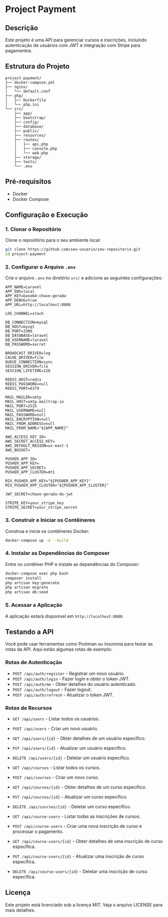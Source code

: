 
# Project Payment

## Descrição

Este projeto é uma API para gerenciar cursos e inscrições, incluindo autenticação de usuários com JWT e integração com Stripe para pagamentos.

## Estrutura do Projeto

```
project-payment/
├── docker-compose.yml
├── nginx/
│   └── default.conf
├── php/
│   ├── Dockerfile
│   └── php.ini
└── src/
    ├── app/
    ├── bootstrap/
    ├── config/
    ├── database/
    ├── public/
    ├── resources/
    ├── routes/
    │   ├── api.php
    │   ├── console.php
    │   └── web.php
    ├── storage/
    ├── tests/
    └── .env
```

## Pré-requisitos

- Docker
- Docker Compose

## Configuração e Execução

### 1. Clonar o Repositório

Clone o repositório para o seu ambiente local:

```sh
git clone https://github.com/seu-usuario/seu-repositorio.git
cd project-payment
```

### 2. Configurar o Arquivo `.env`

Crie o arquivo `.env` no diretório `src/` e adicione as seguintes configurações:

```env
APP_NAME=Laravel
APP_ENV=local
APP_KEY=base64:chave-gerada
APP_DEBUG=true
APP_URL=http://localhost:8080

LOG_CHANNEL=stack

DB_CONNECTION=mysql
DB_HOST=mysql
DB_PORT=3306
DB_DATABASE=laravel
DB_USERNAME=laravel
DB_PASSWORD=secret

BROADCAST_DRIVER=log
CACHE_DRIVER=file
QUEUE_CONNECTION=sync
SESSION_DRIVER=file
SESSION_LIFETIME=120

REDIS_HOST=redis
REDIS_PASSWORD=null
REDIS_PORT=6379

MAIL_MAILER=smtp
MAIL_HOST=smtp.mailtrap.io
MAIL_PORT=2525
MAIL_USERNAME=null
MAIL_PASSWORD=null
MAIL_ENCRYPTION=null
MAIL_FROM_ADDRESS=null
MAIL_FROM_NAME="${APP_NAME}"

AWS_ACCESS_KEY_ID=
AWS_SECRET_ACCESS_KEY=
AWS_DEFAULT_REGION=us-east-1
AWS_BUCKET=

PUSHER_APP_ID=
PUSHER_APP_KEY=
PUSHER_APP_SECRET=
PUSHER_APP_CLUSTER=mt1

MIX_PUSHER_APP_KEY="${PUSHER_APP_KEY}"
MIX_PUSHER_APP_CLUSTER="${PUSHER_APP_CLUSTER}"

JWT_SECRET=chave-gerada-do-jwt

STRIPE_KEY=your_stripe_key
STRIPE_SECRET=your_stripe_secret
```

### 3. Construir e Iniciar os Contêineres

Construa e inicie os contêineres Docker:

```sh
docker-compose up -d --build
```

### 4. Instalar as Dependências do Composer

Entre no contêiner PHP e instale as dependências do Composer:

```sh
docker-compose exec php bash
composer install
php artisan key:generate
php artisan migrate
php artisan db:seed
```

### 5. Acessar a Aplicação

A aplicação estará disponível em `http://localhost:8080`.

## Testando a API

Você pode usar ferramentas como Postman ou Insomnia para testar as rotas da API. Aqui estão algumas rotas de exemplo:

### Rotas de Autenticação

- `POST /api/auth/register` - Registrar um novo usuário.
- `POST /api/auth/login` - Fazer login e obter o token JWT.
- `POST /api/auth/me` - Obter detalhes do usuário autenticado.
- `POST /api/auth/logout` - Fazer logout.
- `POST /api/auth/refresh` - Atualizar o token JWT.

### Rotas de Recursos

- `GET /api/users` - Listar todos os usuários.
- `POST /api/users` - Criar um novo usuário.
- `GET /api/users/{id}` - Obter detalhes de um usuário específico.
- `PUT /api/users/{id}` - Atualizar um usuário específico.
- `DELETE /api/users/{id}` - Deletar um usuário específico.

- `GET /api/courses` - Listar todos os cursos.
- `POST /api/courses` - Criar um novo curso.
- `GET /api/courses/{id}` - Obter detalhes de um curso específico.
- `PUT /api/courses/{id}` - Atualizar um curso específico.
- `DELETE /api/courses/{id}` - Deletar um curso específico.

- `GET /api/course-users` - Listar todas as inscrições de cursos.
- `POST /api/course-users` - Criar uma nova inscrição de curso e processar o pagamento.
- `GET /api/course-users/{id}` - Obter detalhes de uma inscrição de curso específica.
- `PUT /api/course-users/{id}` - Atualizar uma inscrição de curso específica.
- `DELETE /api/course-users/{id}` - Deletar uma inscrição de curso específica.

## Licença

Este projeto está licenciado sob a licença MIT. Veja o arquivo LICENSE para mais detalhes.
